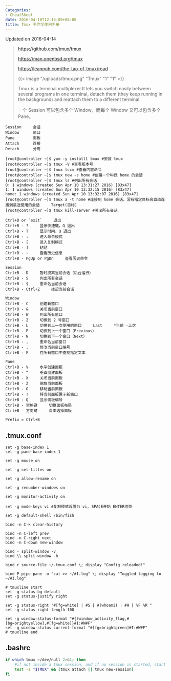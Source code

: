 ```yaml
---
Categories:
- CheatSheet
date: 2016-04-10T12:16:09+08:00
title: Tmux 不完全使用手册
---
```


<!--more-->

Updated on 2016-04-14

> https://github.com/tmux/tmux
>
> https://man.openbsd.org/tmux
>
> https://leanpub.com/the-tao-of-tmux/read
>
> {{< image "/uploads/tmux.png" "Tmux" "1" "1" >}}
>
> Tmux is a terminal multiplexer.It lets you switch easily between several programs in one terminal, detach them (they keep running in the background) and reattach them to a different terminal.
>
> 一个 Session 可以包含多个 Window，而每个 Window 又可以包含多个 Pane。

```
Session     会话
Window      窗口
Pane        面板
Attach      连接
Detach      分离

[root@controller ~]$ yum -y installl tmux #安装 tmux
[root@controller ~]$ tmux -V #查看版本号
[root@controller ~]$ tmux lscm #查看内置命令
[root@controller ~]$ tmux new -s home #创建一个叫做 home 的会话
[root@controller ~]$ tmux ls #列出所有会话
0: 1 windows (created Sun Apr 10 13:31:27 2016) [83x47]
1: 1 windows (created Sun Apr 10 13:32:15 2016) [83x47]
home: 1 windows (created Sun Apr 10 13:32:07 2016) [83x47]
[root@controller ~]$ tmux a -t home #连接到 home 会话，没有指定目标会自动连接到最近使用的会话     Target(目标)
[root@controller ~]$ tmux kill-server #关闭所有会话

Ctrl+D or `exit`     退出
Ctrl+B - ?     显示快捷键，Q 退出
Ctrl+B - T     显示时间，Q 退出
Ctrl+B - :     进入命令模式
Ctrl+B - [     进入复制模式
Ctrl+B - ]     粘贴
Ctrl+B - ~     查看历史信息
Ctrl+B - PgUp or PgDn     查看历史命令

Session
Ctrl+B - D     暂时脱离当前会话（后台运行）
Ctrl+B - S     列出所有会话
Ctrl+B - $     重命名当前会话
Ctrl+B - Ctrl+Z     挂起当前会话

Window
Ctrl+B - C     创建新窗口
Ctrl+B - &     关闭当前窗口
Ctrl+B - W     列出所有窗口
Ctrl+B - 2     切换到 2 号窗口
Ctrl+B - L     切换到上一次使用的窗口     Last     *当前 -上次
Ctrl+B - P     切换到上一个窗口（Previous）
Ctrl+B - N     切换到下一个窗口（Next）
Ctrl+B - ,     重命名当前窗口
Ctrl+B - .     修改当前窗口编号
Ctrl+B - F     在所有窗口中查找指定文本

Pane
Ctrl+B - %     水平创建面板
Ctrl+B - “     垂直创建面板
Ctrl+B - X     关闭当前面板
Ctrl+B - Z     缩放当前面板
Ctrl+B - O     移动当前面板
Ctrl+B - !     将当前面板置于新窗口
Ctrl+B - Q     显示面板编号
Ctrl+B - 空格键     切换面板布局
Ctrl+B - 方向键     自由选择面板

Prefix = Ctrl+B
```

## .tmux.conf
```
set -g base-index 1
set -g pane-base-index 1

set -g mouse on

set -g set-titles on

set -g allow-rename on

set -g renumber-windows on

set -g monitor-activity on

set -g mode-keys vi #复制模式设置为 vi, SPACE开始 ENTER结束

set -g default-shell /bin/fish

bind -n C-k clear-history

bind -n C-left prev
bind -n C-right next
bind -n C-down new-window

bind - split-window -v
bind \\ split-window -h

bind r source-file ~/.tmux.conf \; display "Config reloaded!"

bind P pipe-pane -o "cat >> ~/#I.log" \; display "Toggled logging to ~/#I.log"

# tmuxline start
set -g status-bg default
set -g status-justify right

set -g status-right "#[fg=white] | #S | #(whoami) | #H | %F %R "
set -g status-right-length 100

set -g window-status-format "#{?window_activity_flag,#[bg=brightyellow],#[fg=white]}#I:#W#F"
set -g window-status-current-format "#[fg=brightgreen]#I:#W#F"
# tmuxline end
```

## .bashrc
```bash
if which tmux >/dev/null 2>&1; then
    #if not inside a tmux session, and if no session is started, start a new session
    test -z "$TMUX" && (tmux attach || tmux new-session)
fi
```
